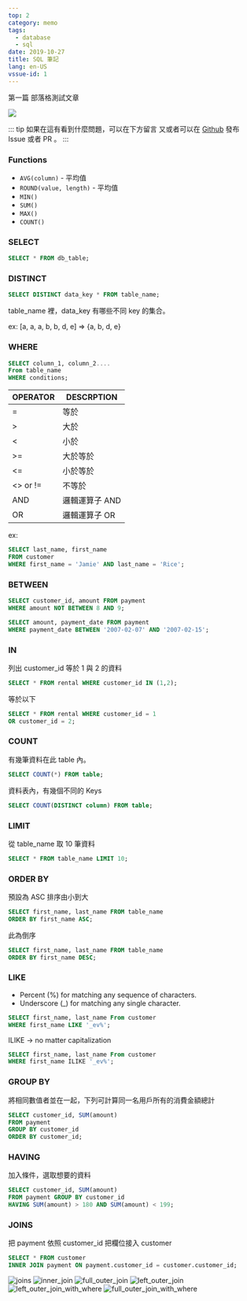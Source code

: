 ```yaml
---
top: 2
category: memo
tags:
  - database
  - sql
date: 2019-10-27
title: SQL 筆記
lang: en-US
vssue-id: 1
---
```


第一篇 部落格測試文章

![](https://img.shields.io/github/license/meteorlxy/vuepress-theme-meteorlxy.svg?style=flat)

<!-- more -->

::: tip
如果在這有看到什麼問題，可以在下方留言
又或者可以在 [Github](https://github.com/kevinypfan) 發布 Issue 或者 PR 。
:::

### Functions

- `AVG(column)` - 平均值
- `ROUND(value, length)` - 平均值
- `MIN()`
- `SUM()`
- `MAX()`
- `COUNT()`

### SELECT

```sql
SELECT * FROM db_table;
```

### DISTINCT

```sql
SELECT DISTINCT data_key * FROM table_name;
```

table_name 裡，data_key 有哪些不同 key 的集合。

ex: [a, a, a, b, b, d, e] => {a, b, d, e}

### WHERE

```sql
SELECT column_1, column_2....
From table_name
WHERE conditions;
```

| OPERATOR | DESCRPTION     |
| -------- | -------------- |
| =        | 等於           |
| >        | 大於           |
| <        | 小於           |
| >=       | 大於等於       |
| <=       | 小於等於       |
| <> or != | 不等於         |
| AND      | 邏輯運算子 AND |
| OR       | 邏輯運算子 OR  |

ex:

```sql
SELECT last_name, first_name
FROM customer
WHERE first_name = 'Jamie' AND last_name = 'Rice';
```

### BETWEEN

```sql
SELECT customer_id, amount FROM payment
WHERE amount NOT BETWEEN 8 AND 9;
```

```sql
SELECT amount, payment_date FROM payment
WHERE payment_date BETWEEN '2007-02-07' AND '2007-02-15';
```

### IN

列出 customer_id 等於 1 與 2 的資料

```sql
SELECT * FROM rental WHERE customer_id IN (1,2);
```

等於以下

```sql
SELECT * FROM rental WHERE customer_id = 1
OR customer_id = 2;
```

### COUNT

有幾筆資料在此 table 內。

```sql
SELECT COUNT(*) FROM table;
```

資料表內，有幾個不同的 Keys

```sql
SELECT COUNT(DISTINCT column) FROM table;
```

### LIMIT

從 table_name 取 10 筆資料

```sql
SELECT * FROM table_name LIMIT 10;
```

### ORDER BY

預設為 ASC 排序由小到大

```sql
SELECT first_name, last_name FROM table_name
ORDER BY first_name ASC;
```

此為倒序

```sql
SELECT first_name, last_name FROM table_name
ORDER BY first_name DESC;
```

### LIKE

- Percent (%) for matching any sequence of characters.
- Underscore (\_) for matching any single character.

```sql
SELECT first_name, last_name From customer
WHERE first_name LIKE '_ev%';
```

ILIKE -> no matter capitalization

```sql
SELECT first_name, last_name From customer
WHERE first_name ILIKE '_ev%';
```

### GROUP BY

將相同數值者並在一起，下列可計算同一名用戶所有的消費金額總計

```sql
SELECT customer_id, SUM(amount)
FROM payment
GROUP BY customer_id
ORDER BY customer_id;
```

### HAVING

加入條件，選取想要的資料

```sql
SELECT customer_id, SUM(amount)
FROM payment GROUP BY customer_id
HAVING SUM(amount) > 180 AND SUM(amount) < 199;
```

### JOINS

把 payment 依照 customer_id 把欄位接入 customer

```sql
SELECT * FROM customer
INNER JOIN payment ON payment.customer_id = customer.customer_id;
```

![joins](../images/joins.png)
![inner_join](../images/inner_join.png)
![full_outer_join](../images/full_outer_join.png)
![left_outer_join](../images/left_outer_join.png)
![left_outer_join_with_where](../images/left_outer_join_with_where.png)
![full_outer_join_with_where](../images/full_outer_join_with_where.png)
